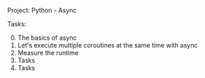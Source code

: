 Project: Python - Async

Tasks:

0. The basics of async
1. Let's execute multiple coroutines at the same time with async
2. Measure the runtime
3. Tasks
4. Tasks